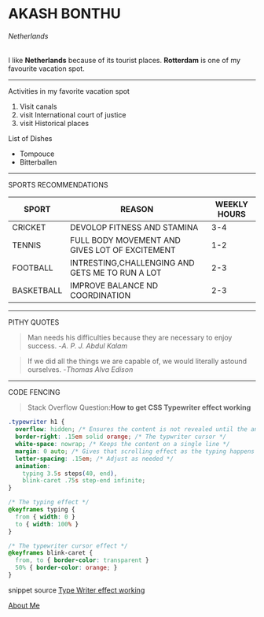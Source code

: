 # AKASH BONTHU
###### Netherlands 

I like __Netherlands__ because of its tourist places. __Rotterdam__ is one of my favourite vacation spot.

---
Activities in my favorite vacation spot     
   1. Visit canals    
   2. visit International court of justice   
   3. visit Historical places 

List of Dishes    
- Tompouce    
- Bitterballen 


 ---
 SPORTS RECOMMENDATIONS   

 | SPORT | REASON | WEEKLY HOURS  |
 |---|---|---|  
 | CRICKET| DEVOLOP FITNESS AND STAMINA     |   3-4            |
 | TENNIS       | FULL BODY MOVEMENT AND GIVES LOT OF EXCITEMENT     |    1-2           |
 | FOOTBALL      | INTRESTING,CHALLENGING AND GETS ME TO RUN A LOT     |   2-3            |  
 |   BASKETBALL      | IMPROVE BALANCE ND COORDINATION    |  2-3             |  
 ---
 PITHY QUOTES    
   > Man needs his difficulties because they are necessary to enjoy success. -*A. P. J. Abdul Kalam*    
    
   > If we did all the things we are capable of, we would literally astound ourselves. -*Thomas Alva Edison*  

   ---
   CODE FENCING   
   > Stack Overflow Question:**How to get CSS Typewriter effect working**

```css
.typewriter h1 {
  overflow: hidden; /* Ensures the content is not revealed until the animation */
  border-right: .15em solid orange; /* The typwriter cursor */
  white-space: nowrap; /* Keeps the content on a single line */
  margin: 0 auto; /* Gives that scrolling effect as the typing happens */
  letter-spacing: .15em; /* Adjust as needed */
  animation: 
    typing 3.5s steps(40, end),
    blink-caret .75s step-end infinite;
}

/* The typing effect */
@keyframes typing {
  from { width: 0 }
  to { width: 100% }
}

/* The typewriter cursor effect */
@keyframes blink-caret {
  from, to { border-color: transparent }
  50% { border-color: orange; }
}
```
snippet source [Type Writer effect working](https://stackoverflow.com/questions/63583027/how-to-get-css-typewriter-effect-working)

     

 

 
 [About Me](MyStats.md)
 
